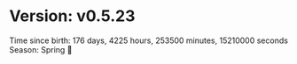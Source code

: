 # Version: v0.5.23
Time since birth: 176 days, 4225 hours, 253500 minutes, 15210000 seconds
Season: Spring 🌸
